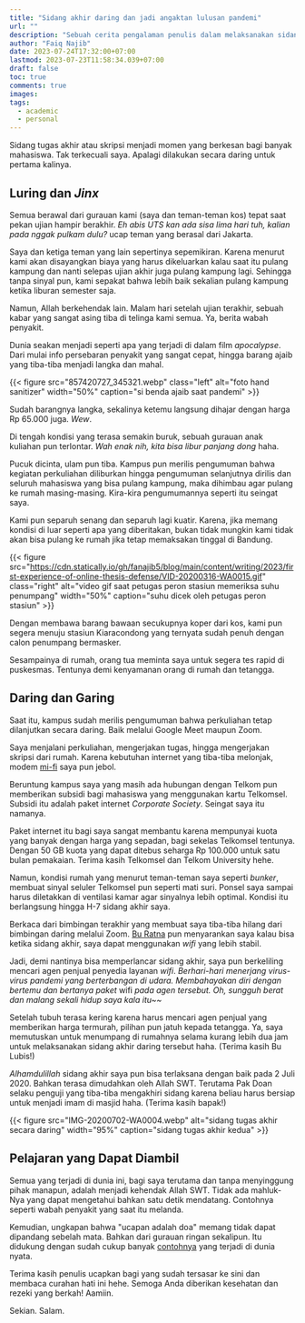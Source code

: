 ```yaml
---
title: "Sidang akhir daring dan jadi angaktan lulusan pandemi"
url: ""
description: "Sebuah cerita pengalaman penulis dalam melaksanakan sidang akhir secara online."
author: "Faiq Najib"
date: 2023-07-24T17:32:00+07:00
lastmod: 2023-07-23T11:58:34.039+07:00
draft: false
toc: true
comments: true
images:
tags:
  - academic
  - personal
---
```


Sidang tugas akhir atau skripsi menjadi momen yang berkesan bagi banyak mahasiswa. Tak terkecuali saya. Apalagi dilakukan secara daring untuk pertama kalinya.

## Luring dan _Jinx_

Semua berawal dari gurauan kami (saya dan teman-teman kos) tepat saat pekan ujian hampir berakhir. _Eh abis UTS kan ada sisa lima hari tuh, kalian pada nggak pulkam dulu?_ ucap teman yang berasal dari Jakarta.

Saya dan ketiga teman yang lain sepertinya sepemikiran. Karena menurut kami akan disayangkan biaya yang harus dikeluarkan kalau saat itu pulang kampung dan nanti selepas ujian akhir juga pulang kampung lagi. Sehingga tanpa sinyal pun, kami sepakat bahwa lebih baik sekalian pulang kampung ketika liburan semester saja.

Namun, Allah berkehendak lain. Malam hari setelah ujian terakhir, sebuah kabar yang sangat asing tiba di telinga kami semua. Ya, berita wabah penyakit.

Dunia seakan menjadi seperti apa yang terjadi di dalam film _apocalypse_. Dari mulai info persebaran penyakit yang sangat cepat, hingga barang ajaib yang tiba-tiba menjadi langka dan mahal.

{{< figure src="857420727_345321.webp" class="left" alt="foto hand sanitizer" width="50%" caption="si benda ajaib saat pandemi" >}}

Sudah barangnya langka, sekalinya ketemu langsung dihajar dengan harga Rp 65.000 juga. _Wew_.

Di tengah kondisi yang terasa semakin buruk, sebuah gurauan anak kuliahan pun terlontar. _Wah enak nih, kita bisa libur panjang dong_ haha.

Pucuk dicinta, ulam pun tiba. Kampus pun merilis pengumuman bahwa kegiatan perkuliahan diliburkan hingga pengumuman selanjutnya dirilis dan seluruh mahasiswa yang bisa pulang kampung, maka dihimbau agar pulang ke rumah masing-masing. Kira-kira pengumumannya seperti itu seingat saya.

Kami pun separuh senang dan separuh lagi kuatir. Karena, jika memang kondisi di luar seperti apa yang diberitakan, bukan tidak mungkin kami tidak akan bisa pulang ke rumah jika tetap memaksakan tinggal di Bandung.

{{< figure src="https://cdn.statically.io/gh/fanajib5/blog/main/content/writing/2023/first-experience-of-online-thesis-defense/VID-20200316-WA0015.gif" class="right" alt="video gif saat petugas peron stasiun memeriksa suhu penumpang" width="50%" caption="suhu dicek oleh petugas peron stasiun" >}}

Dengan membawa barang bawaan secukupnya koper dari kos, kami pun segera menuju stasiun Kiaracondong yang ternyata sudah penuh dengan calon penumpang bermasker.

Sesampainya di rumah, orang tua meminta saya untuk segera tes rapid di puskesmas. Tentunya demi kenyamanan orang di rumah dan tetangga.

## Daring dan Garing

Saat itu, kampus sudah merilis pengumuman bahwa perkuliahan tetap dilanjutkan secara daring. Baik melalui Google Meet maupun Zoom.

Saya menjalani perkuliahan, mengerjakan tugas, hingga mengerjakan skripsi dari rumah. Karena kebutuhan internet yang tiba-tiba melonjak, modem [mi-fi](https://www.duniaandroid.com/2018/10/mifi-andromax-tidak-konek-internet.html) saya pun jebol.

Beruntung kampus saya yang masih ada hubungan dengan Telkom pun memberikan subsidi bagi mahasiswa yang menggunakan kartu Telkomsel. Subsidi itu adalah paket internet _Corporate Society_. Seingat saya itu namanya.

Paket internet itu bagi saya sangat membantu karena mempunyai kuota yang banyak dengan harga yang sepadan, bagi sekelas Telkomsel tentunya. Dengan 50 GB kuota yang dapat ditebus seharga Rp 100.000 untuk satu bulan pemakaian. Terima kasih Telkomsel dan Telkom University hehe.

Namun, kondisi rumah yang menurut teman-teman saya seperti _bunker_, membuat sinyal seluler Telkomsel pun seperti mati suri. Ponsel saya sampai harus diletakkan di ventilasi kamar agar sinyalnya lebih optimal. Kondisi itu berlangsung hingga H-7 sidang akhir saya.

Berkaca dari bimbingan terakhir yang membuat saya tiba-tiba hilang dari bimbingan daring melalui Zoom. [Bu Ratna](https://network.rg.telkomuniversity.ac.id/profile-dosen-rmy/) pun menyarankan saya kalau bisa ketika sidang akhir, saya dapat menggunakan _wifi_ yang lebih stabil.

Jadi, demi nantinya bisa memperlancar sidang akhir, saya pun berkeliling mencari agen penjual penyedia layanan _wifi_. _Berhari-hari menerjang virus-virus pandemi yang berterbangan di udara. Membahayakan diri dengan bertemu dan bertanya paket_ wifi _pada agen tersebut. Oh, sungguh berat dan malang sekali hidup saya kala itu~~_

Setelah tubuh terasa kering karena harus mencari agen penjual yang memberikan harga termurah, pilihan pun jatuh kepada tetangga. Ya, saya memutuskan untuk menumpang di rumahnya selama kurang lebih dua jam untuk melaksanakan sidang akhir daring tersebut haha. (Terima kasih Bu Lubis!)

_Alhamdulillah_ sidang akhir saya pun bisa terlaksana dengan baik pada 2 Juli 2020. Bahkan terasa dimudahkan oleh Allah SWT. Terutama Pak Doan selaku penguji yang tiba-tiba mengakhiri sidang karena beliau harus bersiap untuk menjadi imam di masjid haha. (Terima kasih bapak!)

{{< figure src="IMG-20200702-WA0004.webp" alt="sidang tugas akhir secara daring" width="95%" caption="sidang tugas akhir kedua" >}}

## Pelajaran yang Dapat Diambil

Semua yang terjadi di dunia ini, bagi saya terutama dan tanpa menyinggung pihak manapun, adalah menjadi kehendak Allah SWT. Tidak ada mahluk-Nya yang dapat mengetahui bahkan satu detik mendatang. Contohnya seperti wabah penyakit yang saat itu melanda.

Kemudian, ungkapan bahwa "ucapan adalah doa" memang tidak dapat dipandang sebelah mata. Bahkan dari gurauan ringan sekalipun. Itu didukung dengan sudah cukup banyak [contohnya](https://id.quora.com/Apa-bukti-dari-perkataan-adalah-doa) yang terjadi di dunia nyata.

Terima kasih penulis ucapkan bagi yang sudah tersasar ke sini dan membaca curahan hati ini hehe. Semoga Anda diberikan kesehatan dan rezeki yang berkah! Aamiin.

Sekian. Salam.
